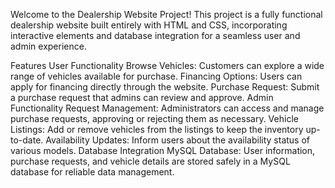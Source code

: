 Welcome to the Dealership Website Project! This project is a fully functional dealership website built entirely with HTML and CSS, incorporating interactive elements and database integration for a seamless user and admin experience.

Features
User Functionality
Browse Vehicles: Customers can explore a wide range of vehicles available for purchase.
Financing Options: Users can apply for financing directly through the website.
Purchase Request: Submit a purchase request that admins can review and approve.
Admin Functionality
Request Management: Administrators can access and manage purchase requests, approving or rejecting them as necessary.
Vehicle Listings: Add or remove vehicles from the listings to keep the inventory up-to-date.
Availability Updates: Inform users about the availability status of various models.
Database Integration
MySQL Database: User information, purchase requests, and vehicle details are stored safely in a MySQL database for reliable data management.
